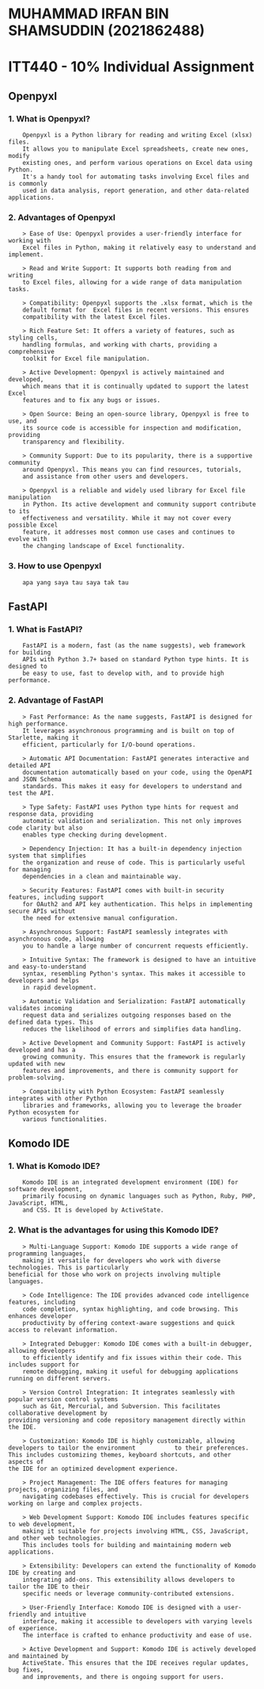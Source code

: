 # MUHAMMAD IRFAN BIN SHAMSUDDIN (2021862488)
 
# ITT440 - 10% Individual Assignment


## Openpyxl
### 1. What is Openpyxl?
		Openpyxl is a Python library for reading and writing Excel (xlsx) files. 
		It allows you to manipulate Excel spreadsheets, create new ones, modify 
		existing ones, and perform various operations on Excel data using Python. 
		It's a handy tool for automating tasks involving Excel files and is commonly 
		used in data analysis, report generation, and other data-related applications.

### 2. Advantages of Openpyxl
		> Ease of Use: Openpyxl provides a user-friendly interface for working with 
		Excel files in Python, making it relatively easy to understand and implement.

		> Read and Write Support: It supports both reading from and writing 
		to Excel files, allowing for a wide range of data manipulation tasks.

		> Compatibility: Openpyxl supports the .xlsx format, which is the 
		default format for	Excel files in recent versions. This ensures
		compatibility with the latest Excel files.

		> Rich Feature Set: It offers a variety of features, such as styling cells, 
		handling formulas, and working with charts, providing a comprehensive 
		toolkit for Excel file manipulation.

		> Active Development: Openpyxl is actively maintained and developed, 
		which means that it is continually updated to support the latest Excel 
		features and to fix any bugs or issues.

		> Open Source: Being an open-source library, Openpyxl is free to use, and 
		its source code is accessible for inspection and modification, providing 
		transparency and flexibility.

		> Community Support: Due to its popularity, there is a supportive community 
		around Openpyxl. This means you can find resources, tutorials,
		and assistance from other users and developers.

		> Openpyxl is a reliable and widely used library for Excel file manipulation 
		in Python. Its active development and community support contribute to its 
		effectiveness and versatility. While it may not cover every possible Excel 
		feature, it addresses most common use cases and continues to evolve with 
		the changing landscape of Excel functionality.

### 3. How to use Openpyxl
		apa yang saya tau saya tak tau
		
## FastAPI
### 1. What is FastAPI?
		FastAPI is a modern, fast (as the name suggests), web framework for building 
		APIs with Python 3.7+ based on standard Python type hints. It is designed to 
		be easy to use, fast to develop with, and to provide high performance.

### 2. Advantage of FastAPI

		> Fast Performance: As the name suggests, FastAPI is designed for high performance.
		It leverages asynchronous programming and is built on top of Starlette, making it 
		efficient, particularly for I/O-bound operations.

		> Automatic API Documentation: FastAPI generates interactive and detailed API 
		documentation automatically based on your code, using the OpenAPI and JSON Schema
		standards. This makes it easy for developers to understand and test the API.

		> Type Safety: FastAPI uses Python type hints for request and response data, providing
		automatic validation and serialization. This not only improves code clarity but also 
		enables type checking during development.

		> Dependency Injection: It has a built-in dependency injection system that simplifies 
		the organization and reuse of code. This is particularly useful for managing 
		dependencies in a clean and maintainable way.

		> Security Features: FastAPI comes with built-in security features, including support
		for OAuth2 and API key authentication. This helps in implementing secure APIs without 
		the need for extensive manual configuration.

		> Asynchronous Support: FastAPI seamlessly integrates with asynchronous code, allowing
		you to handle a large number of concurrent requests efficiently.

		> Intuitive Syntax: The framework is designed to have an intuitive and easy-to-understand 
		syntax, resembling Python's syntax. This makes it accessible to developers and helps 
		in rapid development.

		> Automatic Validation and Serialization: FastAPI automatically validates incoming
		request data and serializes outgoing responses based on the defined data types. This
		reduces the likelihood of errors and simplifies data handling.

		> Active Development and Community Support: FastAPI is actively developed and has a
		growing community. This ensures that the framework is regularly updated with new 
		features and improvements, and there is community support for problem-solving.

		> Compatibility with Python Ecosystem: FastAPI seamlessly integrates with other Python
		libraries and frameworks, allowing you to leverage the broader Python ecosystem for 
		various functionalities.

## Komodo IDE
### 1. What is Komodo IDE?
		Komodo IDE is an integrated development environment (IDE) for software development, 
  		primarily focusing on dynamic languages such as Python, Ruby, PHP, JavaScript, HTML, 
    	and CSS. It is developed by ActiveState.

### 2. What is the advantages for using this Komodo IDE?
		> Multi-Language Support: Komodo IDE supports a wide range of programming languages,
 		making it versatile for developers who work with diverse technologies. This is particularly 
  	beneficial for those who work on projects involving multiple languages.

		> Code Intelligence: The IDE provides advanced code intelligence features, including 
  		code completion, syntax highlighting, and code browsing. This enhances developer
    	productivity by offering context-aware suggestions and quick access to relevant information.

		> Integrated Debugger: Komodo IDE comes with a built-in debugger, allowing developers 
  		to efficiently identify and fix issues within their code. This includes support for 
    	remote debugging, making it useful for debugging applications running on different servers.

		> Version Control Integration: It integrates seamlessly with popular version control systems 
  		such as Git, Mercurial, and Subversion. This facilitates collaborative development by 
	providing versioning and code repository management directly within the IDE.

		> Customization: Komodo IDE is highly customizable, allowing developers to tailor the environment 			to their preferences. This includes customizing themes, keyboard shortcuts, and other aspects of
  	the IDE for an optimized development experience.

		> Project Management: The IDE offers features for managing projects, organizing files, and
  		navigating codebases effectively. This is crucial for developers working on large and complex projects.

		> Web Development Support: Komodo IDE includes features specific to web development, 
  		making it suitable for projects involving HTML, CSS, JavaScript, and other web technologies. 
    	This includes tools for building and maintaining modern web applications.

		> Extensibility: Developers can extend the functionality of Komodo IDE by creating and
  		integrating add-ons. This extensibility allows developers to tailor the IDE to their
    	specific needs or leverage community-contributed extensions.

		> User-Friendly Interface: Komodo IDE is designed with a user-friendly and intuitive
  		interface, making it accessible to developers with varying levels of experience. 
    	The interface is crafted to enhance productivity and ease of use.

		> Active Development and Support: Komodo IDE is actively developed and maintained by 
  		ActiveState. This ensures that the IDE receives regular updates, bug fixes,
    	and improvements, and there is ongoing support for users.
